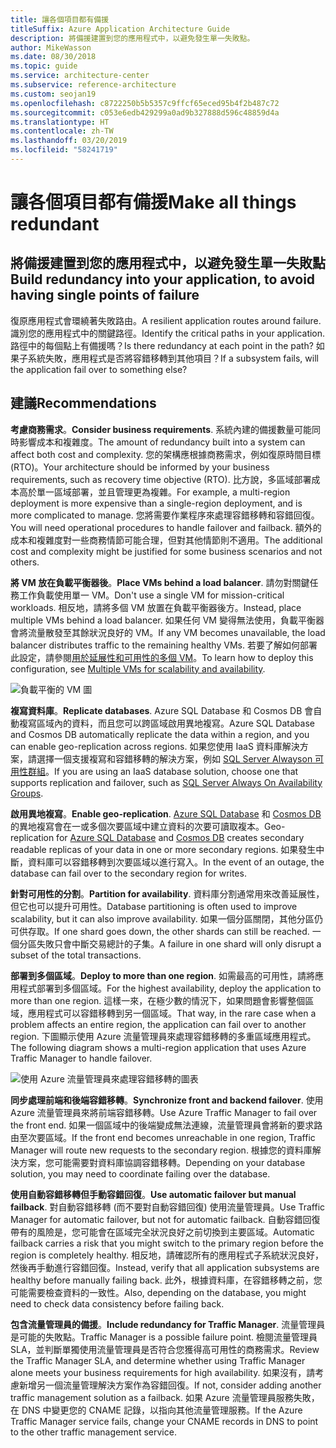 ```yaml
---
title: 讓各個項目都有備援
titleSuffix: Azure Application Architecture Guide
description: 將備援建置到您的應用程式中，以避免發生單一失敗點。
author: MikeWasson
ms.date: 08/30/2018
ms.topic: guide
ms.service: architecture-center
ms.subservice: reference-architecture
ms.custom: seojan19
ms.openlocfilehash: c8722250b5b5357c9ffcf65eced95b4f2b487c72
ms.sourcegitcommit: c053e6edb429299a0ad9b327888d596c48859d4a
ms.translationtype: HT
ms.contentlocale: zh-TW
ms.lasthandoff: 03/20/2019
ms.locfileid: "58241719"
---
```

# <a name="make-all-things-redundant"></a><span data-ttu-id="7dcb8-103">讓各個項目都有備援</span><span class="sxs-lookup"><span data-stu-id="7dcb8-103">Make all things redundant</span></span>

## <a name="build-redundancy-into-your-application-to-avoid-having-single-points-of-failure"></a><span data-ttu-id="7dcb8-104">將備援建置到您的應用程式中，以避免發生單一失敗點</span><span class="sxs-lookup"><span data-stu-id="7dcb8-104">Build redundancy into your application, to avoid having single points of failure</span></span>

<span data-ttu-id="7dcb8-105">復原應用程式會環繞著失敗路由。</span><span class="sxs-lookup"><span data-stu-id="7dcb8-105">A resilient application routes around failure.</span></span> <span data-ttu-id="7dcb8-106">識別您的應用程式中的關鍵路徑。</span><span class="sxs-lookup"><span data-stu-id="7dcb8-106">Identify the critical paths in your application.</span></span> <span data-ttu-id="7dcb8-107">路徑中的每個點上有備援嗎？</span><span class="sxs-lookup"><span data-stu-id="7dcb8-107">Is there redundancy at each point in the path?</span></span> <span data-ttu-id="7dcb8-108">如果子系統失敗，應用程式是否將容錯移轉到其他項目？</span><span class="sxs-lookup"><span data-stu-id="7dcb8-108">If a subsystem fails, will the application fail over to something else?</span></span>

## <a name="recommendations"></a><span data-ttu-id="7dcb8-109">建議</span><span class="sxs-lookup"><span data-stu-id="7dcb8-109">Recommendations</span></span>

<span data-ttu-id="7dcb8-110">**考慮商務需求**。</span><span class="sxs-lookup"><span data-stu-id="7dcb8-110">**Consider business requirements**.</span></span> <span data-ttu-id="7dcb8-111">系統內建的備援數量可能同時影響成本和複雜度。</span><span class="sxs-lookup"><span data-stu-id="7dcb8-111">The amount of redundancy built into a system can affect both cost and complexity.</span></span> <span data-ttu-id="7dcb8-112">您的架構應根據商務需求，例如復原時間目標 (RTO)。</span><span class="sxs-lookup"><span data-stu-id="7dcb8-112">Your architecture should be informed by your business requirements, such as recovery time objective (RTO).</span></span> <span data-ttu-id="7dcb8-113">比方說，多區域部署成本高於單一區域部署，並且管理更為複雜。</span><span class="sxs-lookup"><span data-stu-id="7dcb8-113">For example, a multi-region deployment is more expensive than a single-region deployment, and is more complicated to manage.</span></span> <span data-ttu-id="7dcb8-114">您將需要作業程序來處理容錯移轉和容錯回復。</span><span class="sxs-lookup"><span data-stu-id="7dcb8-114">You will need operational procedures to handle failover and failback.</span></span> <span data-ttu-id="7dcb8-115">額外的成本和複雜度對一些商務情節可能合理，但對其他情節則不適用。</span><span class="sxs-lookup"><span data-stu-id="7dcb8-115">The additional cost and complexity might be justified for some business scenarios and not others.</span></span>

<span data-ttu-id="7dcb8-116">**將 VM 放在負載平衡器後**。</span><span class="sxs-lookup"><span data-stu-id="7dcb8-116">**Place VMs behind a load balancer**.</span></span> <span data-ttu-id="7dcb8-117">請勿對關鍵任務工作負載使用單一 VM。</span><span class="sxs-lookup"><span data-stu-id="7dcb8-117">Don't use a single VM for mission-critical workloads.</span></span> <span data-ttu-id="7dcb8-118">相反地，請將多個 VM 放置在負載平衡器後方。</span><span class="sxs-lookup"><span data-stu-id="7dcb8-118">Instead, place multiple VMs behind a load balancer.</span></span> <span data-ttu-id="7dcb8-119">如果任何 VM 變得無法使用，負載平衡器會將流量散發至其餘狀況良好的 VM。</span><span class="sxs-lookup"><span data-stu-id="7dcb8-119">If any VM becomes unavailable, the load balancer distributes traffic to the remaining healthy VMs.</span></span> <span data-ttu-id="7dcb8-120">若要了解如何部署此設定，請參閱[用於延展性和可用性的多個 VM][multi-vm-blueprint]。</span><span class="sxs-lookup"><span data-stu-id="7dcb8-120">To learn how to deploy this configuration, see [Multiple VMs for scalability and availability][multi-vm-blueprint].</span></span>

![負載平衡的 VM 圖](./images/load-balancing.svg)

<span data-ttu-id="7dcb8-122">**複寫資料庫**。</span><span class="sxs-lookup"><span data-stu-id="7dcb8-122">**Replicate databases**.</span></span> <span data-ttu-id="7dcb8-123">Azure SQL Database 和 Cosmos DB 會自動複寫區域內的資料，而且您可以跨區域啟用異地複寫。</span><span class="sxs-lookup"><span data-stu-id="7dcb8-123">Azure SQL Database and Cosmos DB automatically replicate the data within a region, and you can enable geo-replication across regions.</span></span> <span data-ttu-id="7dcb8-124">如果您使用 IaaS 資料庫解決方案，請選擇一個支援複寫和容錯移轉的解決方案，例如 [SQL Server Alwayson 可用性群組][sql-always-on]。</span><span class="sxs-lookup"><span data-stu-id="7dcb8-124">If you are using an IaaS database solution, choose one that supports replication and failover, such as [SQL Server Always On Availability Groups][sql-always-on].</span></span>

<span data-ttu-id="7dcb8-125">**啟用異地複寫**。</span><span class="sxs-lookup"><span data-stu-id="7dcb8-125">**Enable geo-replication**.</span></span> <span data-ttu-id="7dcb8-126">[Azure SQL Database][sql-geo-replication] 和 [Cosmos DB][cosmosdb-geo-replication] 的異地複寫會在一或多個次要區域中建立資料的次要可讀取複本。</span><span class="sxs-lookup"><span data-stu-id="7dcb8-126">Geo-replication for [Azure SQL Database][sql-geo-replication] and [Cosmos DB][cosmosdb-geo-replication] creates secondary readable replicas of your data in one or more secondary regions.</span></span> <span data-ttu-id="7dcb8-127">如果發生中斷，資料庫可以容錯移轉到次要區域以進行寫入。</span><span class="sxs-lookup"><span data-stu-id="7dcb8-127">In the event of an outage, the database can fail over to the secondary region for writes.</span></span>

<span data-ttu-id="7dcb8-128">**針對可用性的分割**。</span><span class="sxs-lookup"><span data-stu-id="7dcb8-128">**Partition for availability**.</span></span> <span data-ttu-id="7dcb8-129">資料庫分割通常用來改善延展性，但它也可以提升可用性。</span><span class="sxs-lookup"><span data-stu-id="7dcb8-129">Database partitioning is often used to improve scalability, but it can also improve availability.</span></span> <span data-ttu-id="7dcb8-130">如果一個分區關閉，其他分區仍可供存取。</span><span class="sxs-lookup"><span data-stu-id="7dcb8-130">If one shard goes down, the other shards can still be reached.</span></span> <span data-ttu-id="7dcb8-131">一個分區失敗只會中斷交易總計的子集。</span><span class="sxs-lookup"><span data-stu-id="7dcb8-131">A failure in one shard will only disrupt a subset of the total transactions.</span></span>

<span data-ttu-id="7dcb8-132">**部署到多個區域**。</span><span class="sxs-lookup"><span data-stu-id="7dcb8-132">**Deploy to more than one region**.</span></span> <span data-ttu-id="7dcb8-133">如需最高的可用性，請將應用程式部署到多個區域。</span><span class="sxs-lookup"><span data-stu-id="7dcb8-133">For the highest availability, deploy the application to more than one region.</span></span> <span data-ttu-id="7dcb8-134">這樣一來，在極少數的情況下，如果問題會影響整個區域，應用程式可以容錯移轉到另一個區域。</span><span class="sxs-lookup"><span data-stu-id="7dcb8-134">That way, in the rare case when a problem affects an entire region, the application can fail over to another region.</span></span> <span data-ttu-id="7dcb8-135">下圖顯示使用 Azure 流量管理員來處理容錯移轉的多重區域應用程式。</span><span class="sxs-lookup"><span data-stu-id="7dcb8-135">The following diagram shows a multi-region application that uses Azure Traffic Manager to handle failover.</span></span>

![使用 Azure 流量管理員來處理容錯移轉的圖表](./images/failover.svg)

<span data-ttu-id="7dcb8-137">**同步處理前端和後端容錯移轉**。</span><span class="sxs-lookup"><span data-stu-id="7dcb8-137">**Synchronize front and backend failover**.</span></span> <span data-ttu-id="7dcb8-138">使用 Azure 流量管理員來將前端容錯移轉。</span><span class="sxs-lookup"><span data-stu-id="7dcb8-138">Use Azure Traffic Manager to fail over the front end.</span></span> <span data-ttu-id="7dcb8-139">如果一個區域中的後端變成無法連線，流量管理員會將新的要求路由至次要區域。</span><span class="sxs-lookup"><span data-stu-id="7dcb8-139">If the front end becomes unreachable in one region, Traffic Manager will route new requests to the secondary region.</span></span> <span data-ttu-id="7dcb8-140">根據您的資料庫解決方案，您可能需要對資料庫協調容錯移轉。</span><span class="sxs-lookup"><span data-stu-id="7dcb8-140">Depending on your database solution, you may need to coordinate failing over the database.</span></span>

<span data-ttu-id="7dcb8-141">**使用自動容錯移轉但手動容錯回復**。</span><span class="sxs-lookup"><span data-stu-id="7dcb8-141">**Use automatic failover but manual failback**.</span></span> <span data-ttu-id="7dcb8-142">對自動容錯移轉 (而不要對自動容錯回復) 使用流量管理員。</span><span class="sxs-lookup"><span data-stu-id="7dcb8-142">Use Traffic Manager for automatic failover, but not for automatic failback.</span></span> <span data-ttu-id="7dcb8-143">自動容錯回復帶有的風險是，您可能會在區域完全狀況良好之前切換到主要區域。</span><span class="sxs-lookup"><span data-stu-id="7dcb8-143">Automatic failback carries a risk that you might switch to the primary region before the region is completely healthy.</span></span> <span data-ttu-id="7dcb8-144">相反地，請確認所有的應用程式子系統狀況良好，然後再手動進行容錯回復。</span><span class="sxs-lookup"><span data-stu-id="7dcb8-144">Instead, verify that all application subsystems are healthy before manually failing back.</span></span> <span data-ttu-id="7dcb8-145">此外，根據資料庫，在容錯移轉之前，您可能需要檢查資料的一致性。</span><span class="sxs-lookup"><span data-stu-id="7dcb8-145">Also, depending on the database, you might need to check data consistency before failing back.</span></span>

<span data-ttu-id="7dcb8-146">**包含流量管理員的備援**。</span><span class="sxs-lookup"><span data-stu-id="7dcb8-146">**Include redundancy for Traffic Manager**.</span></span> <span data-ttu-id="7dcb8-147">流量管理員是可能的失敗點。</span><span class="sxs-lookup"><span data-stu-id="7dcb8-147">Traffic Manager is a possible failure point.</span></span> <span data-ttu-id="7dcb8-148">檢閱流量管理員 SLA，並判斷單獨使用流量管理員是否符合您獲得高可用性的商務需求。</span><span class="sxs-lookup"><span data-stu-id="7dcb8-148">Review the Traffic Manager SLA, and determine whether using Traffic Manager alone meets your business requirements for high availability.</span></span> <span data-ttu-id="7dcb8-149">如果沒有，請考慮新增另一個流量管理解決方案作為容錯回復。</span><span class="sxs-lookup"><span data-stu-id="7dcb8-149">If not, consider adding another traffic management solution as a failback.</span></span> <span data-ttu-id="7dcb8-150">如果 Azure 流量管理員服務失敗，在 DNS 中變更您的 CNAME 記錄，以指向其他流量管理服務。</span><span class="sxs-lookup"><span data-stu-id="7dcb8-150">If the Azure Traffic Manager service fails, change your CNAME records in DNS to point to the other traffic management service.</span></span>

<!-- links -->

[multi-vm-blueprint]: ../../reference-architectures/virtual-machines-windows/multi-vm.md

[cassandra]: https://cassandra.apache.org/
[cosmosdb-geo-replication]: /azure/cosmos-db/distribute-data-globally
[sql-always-on]: https://msdn.microsoft.com/library/hh510230.aspx
[sql-geo-replication]: /azure/sql-database/sql-database-geo-replication-overview
